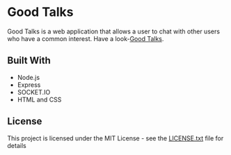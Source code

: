# Good Talks

Good Talks is a web application that allows a user to chat with other users who have a common interest.
Have a look-[Good Talks](https://goodtalks.herokuapp.com/).


## Built With

* Node.js
* Express
* SOCKET.IO
* HTML and CSS

## License

This project is licensed under the MIT License - see the [LICENSE.txt](LICENSE.txt) file for details

